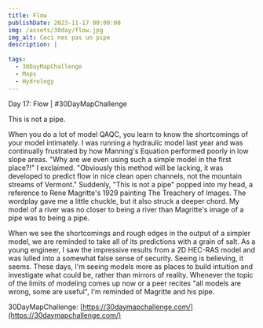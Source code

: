 ```yaml
---
title: Flow
publishDate: 2023-11-17 00:00:00
img: /assets/30day/flow.jpg
img_alt: Ceci nes pas un pipe
description: |
  
tags:
  - 30DayMapChallenge
  - Maps
  - Hydrology
---
```


Day 17: Flow | #30DayMapChallenge

This is not a pipe.  

When you do a lot of model QAQC, you learn to know the shortcomings of your model intimately.  I was running a hydraulic model last year and was continually frustrated by how Manning's Equation performed poorly in low slope areas.  "Why are we even using such a simple model in the first place?!" I exclaimed.  "Obviously this method will be lacking, it was developed to predict flow in nice clean open channels, not the mountain streams of Vermont."  Suddenly, "This is not a pipe" popped into my head, a reference to Rene Magritte's 1929 painting The Treachery of Images.  The wordplay gave me a little chuckle, but it also struck a deeper chord.  My model of a river was no closer to being a river than Magritte's image of a pipe was to being a pipe.

When we see the shortcomings and rough edges in the output of a simpler model, we are reminded to take all of its predictions with a grain of salt.  As a young engineer, I saw the impressive results from a 2D HEC-RAS model and was lulled into a somewhat false sense of security.  Seeing is believing, it seems.  These days, I'm seeing models more as places to build intuition and investigate what could be, rather than mirrors of reality.  Whenever the topic of the limits of modeling comes up now or a peer recites "all models are wrong, some are useful", I'm reminded of Magritte and his pipe.

30DayMapChallenge:  [https://30daymapchallenge.com/](https://30daymapchallenge.com/)

